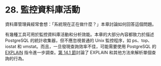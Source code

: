 # 28. 監控資料庫活動

資料庫管理員經常會想：「系統現在正在做什麼？」本章討論如何回答這個問題。

有幾種工具可用於監控資料庫活動和分析效能。本章的大部分內容都致力於描述 PostgreSQL 的統計收集器，但不應忽視普通的 Unix 監控程序，如 ps、top、iostat 和 vmstat。而且，一旦發現查詢效率不佳，可能需要使用 PostgreSQL 的 [EXPLAIN](../../vi.-can-kao-zi-xun/i.-sql-zhi-ling/explain.md) 指令進一步調查。[第 14.1 節](../../the-sql-language/14.-xiao-neng-ji-qiao/14.1.-shan-yong-explain.md)討論了 EXPLAIN 和其他方法來解析單個查詢的行為。

